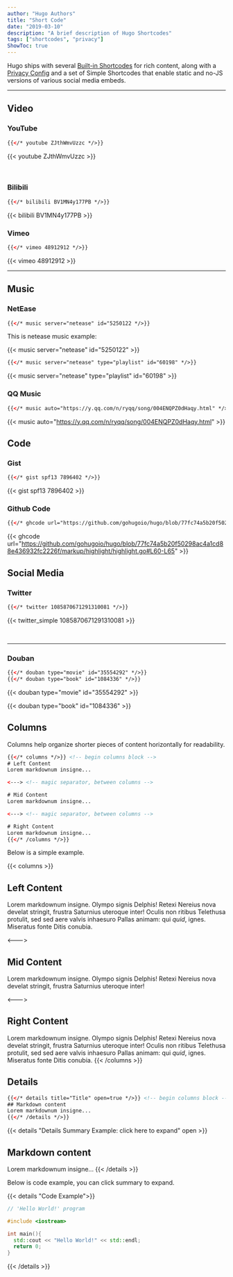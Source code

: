 ```yaml
---
author: "Hugo Authors"
title: "Short Code"
date: "2019-03-10"
description: "A brief description of Hugo Shortcodes"
tags: ["shortcodes", "privacy"]
ShowToc: true
---
```


Hugo ships with several [Built-in Shortcodes](https://gohugo.io/content-management/shortcodes/#use-hugos-built-in-shortcodes) for rich content, along with a [Privacy Config](https://gohugo.io/about/hugo-and-gdpr/) and a set of Simple Shortcodes that enable static and no-JS versions of various social media embeds.
<!--more-->

---

## Video

### YouTube

```html
{{</* youtube ZJthWmvUzzc */>}}
```

{{< youtube ZJthWmvUzzc >}}

<br>

### Bilibili

```html
{{</* bilibili BV1MN4y177PB */>}}
```

{{< bilibili BV1MN4y177PB >}}


### Vimeo

```html
{{</* vimeo 48912912 */>}}
```

{{< vimeo 48912912 >}}

---

## Music

### NetEase

```html
{{</* music server="netease" id="5250122 */>}}
```

This is netease music example:

{{< music server="netease" id="5250122" >}}

```html
{{</* music server="netease" type="playlist" id="60198" */>}}
```

{{< music server="netease" type="playlist" id="60198" >}}

### QQ Music

```html
{{</* music auto="https://y.qq.com/n/ryqq/song/004ENQPZ0dHaqy.html" */>}}
```

{{< music auto="https://y.qq.com/n/ryqq/song/004ENQPZ0dHaqy.html" >}}


## Code

### Gist

```html
{{</* gist spf13 7896402 */>}}
```

{{< gist spf13 7896402 >}}

### Github Code

```html
{{</* ghcode url="https://github.com/gohugoio/hugo/blob/77fc74a5b20f50298ac4a1cd88e436932fc2226f/markup/highlight/highlight.go#L60-L65" */>}}
```

{{< ghcode url="https://github.com/gohugoio/hugo/blob/77fc74a5b20f50298ac4a1cd88e436932fc2226f/markup/highlight/highlight.go#L60-L65" >}}

## Social Media

### Twitter

```html
{{</* twitter 1085870671291310081 */>}}
```

{{< twitter_simple 1085870671291310081 >}}

<br>

---

### Douban

```html
{{</* douban type="movie" id="35554292" */>}}
{{</* douban type="book" id="1084336" */>}}
```

{{< douban type="movie" id="35554292" >}}

{{< douban type="book" id="1084336" >}}




## Columns

Columns help organize shorter pieces of content horizontally for readability.

```html
{{</* columns */>}} <!-- begin columns block -->
# Left Content
Lorem markdownum insigne...

<---> <!-- magic separator, between columns -->

# Mid Content
Lorem markdownum insigne...

<---> <!-- magic separator, between columns -->

# Right Content
Lorem markdownum insigne...
{{</* /columns */>}}
```

Below is a simple example.

{{< columns >}}
## Left Content

Lorem markdownum insigne. Olympo signis Delphis! Retexi Nereius nova develat
stringit, frustra Saturnius uteroque inter! Oculis non ritibus Telethusa
protulit, sed sed aere valvis inhaesuro Pallas animam: qui _quid_, ignes.
Miseratus fonte Ditis conubia.

<--->

## Mid Content
Lorem markdownum insigne. Olympo signis Delphis! Retexi Nereius nova develat
stringit, frustra Saturnius uteroque inter!

<--->

## Right Content
Lorem markdownum insigne. Olympo signis Delphis! Retexi Nereius nova develat
stringit, frustra Saturnius uteroque inter! Oculis non ritibus Telethusa
protulit, sed sed aere valvis inhaesuro Pallas animam: qui _quid_, ignes.
Miseratus fonte Ditis conubia.
{{< /columns >}}

## Details

```html
{{</* details title="Title" open=true */>}} <!-- begin columns block -->
## Markdown content
Lorem markdownum insigne...
{{</* /details */>}}
```

{{< details "Details Summary Example: click here to expand" open >}}
## Markdown content
Lorem markdownum insigne...
{{< /details >}}

Below is code example, you can click summary to expand.

{{< details "Code Example">}}
```cpp
// 'Hello World!' program

#include <iostream>

int main(){
  std::cout << "Hello World!" << std::endl;
  return 0;
}
```
{{< /details >}}